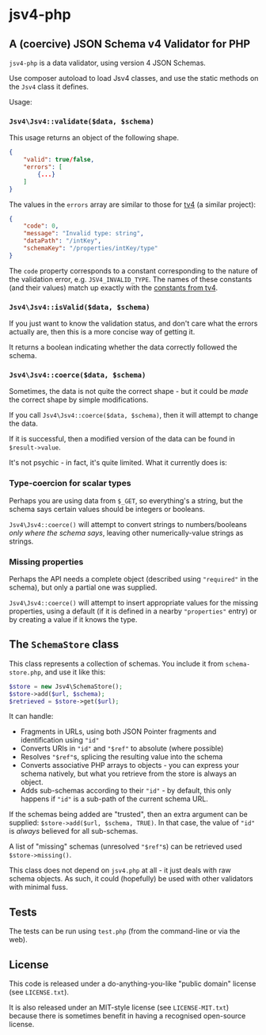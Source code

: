 # jsv4-php

## A (coercive) JSON Schema v4 Validator for PHP

`jsv4-php` is a data validator, using version 4 JSON Schemas.

Use composer autoload to load Jsv4 classes, and use the static methods on the `Jsv4` class it defines.

Usage:

### `Jsv4\Jsv4::validate($data, $schema)`

This usage returns an object of the following shape.
```json
{
    "valid": true/false,
    "errors": [
        {...}
    ]
}
```

The values in the `errors` array are similar to those for [tv4](https://github.com/geraintluff/tv4) (a similar project):

```json
{
    "code": 0,
    "message": "Invalid type: string",
    "dataPath": "/intKey",
    "schemaKey": "/properties/intKey/type"
}
```

The `code` property corresponds to a constant corresponding to the nature of the validation error, e.g. `JSV4_INVALID_TYPE`.  The names of these constants (and their values) match up exactly with the [constants from tv4](https://github.com/geraintluff/tv4/blob/master/source/api.js).

### `Jsv4\Jsv4::isValid($data, $schema)`

If you just want to know the validation status, and don't care what the errors actually are, then this is a more concise way of getting it.

It returns a boolean indicating whether the data correctly followed the schema.

### `Jsv4\Jsv4::coerce($data, $schema)`

Sometimes, the data is not quite the correct shape - but it could be *made* the correct shape by simple modifications.

If you call `Jsv4\Jsv4::coerce($data, $schema)`, then it will attempt to change the data.

If it is successful, then a modified version of the data can be found in `$result->value`.

It's not psychic - in fact, it's quite limited.  What it currently does is:

### Type-coercion for scalar types

Perhaps you are using data from `$_GET`, so everything's a string, but the schema says certain values should be integers or booleans.

`Jsv4\Jsv4::coerce()` will attempt to convert strings to numbers/booleans *only where the schema says*, leaving other numerically-value strings as strings.

### Missing properties

Perhaps the API needs a complete object (described using `"required"` in the schema), but only a partial one was supplied.

`Jsv4\Jsv4::coerce()` will attempt to insert appropriate values for the missing properties, using a default (if it is defined in a nearby `"properties"` entry) or by creating a value if it knows the type.

## The `SchemaStore` class

This class represents a collection of schemas.  You include it from `schema-store.php`, and use it like this:
```php
$store = new Jsv4\SchemaStore();
$store->add($url, $schema);
$retrieved = $store->get($url);
```

It can handle:

* Fragments in URLs, using both JSON Pointer fragments and identification using `"id"`
* Converts URIs in `"id"` and `"$ref"` to absolute (where possible)
* Resolves `"$ref"`s, splicing the resulting value into the schema
* Converts associative PHP arrays to objects - you can express your schema natively, but what you retrieve from the store is always an object.
* Adds sub-schemas according to their `"id"` - by default, this only happens if `"id"` is a sub-path of the current schema URL.

If the schemas being added are "trusted", then an extra argument can be supplied: `$store->add($url, $schema, TRUE)`.  In that case, the value of `"id"` is *always* believed for all sub-schemas.

A list of "missing" schemas (unresolved `"$ref"`s) can be retrieved used `$store->missing()`.

This class does not depend on `jsv4.php` at all - it just deals with raw schema objects.  As such, it could (hopefully) be used with other validators with minimal fuss.

## Tests

The tests can be run using `test.php` (from the command-line or via the web).

## License

This code is released under a do-anything-you-like "public domain" license (see `LICENSE.txt`).

It is also released under an MIT-style license (see `LICENSE-MIT.txt`) because there is sometimes benefit in having a recognised open-source license.
